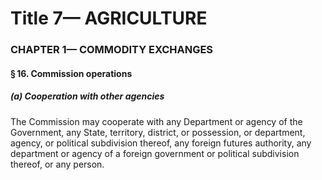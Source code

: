 
# Title 7— AGRICULTURE
### CHAPTER 1— COMMODITY EXCHANGES
#### § 16. Commission operations
##### (a) Cooperation with other agencies

The Commission may cooperate with any Department or agency of the Government, any State, territory, district, or possession, or department, agency, or political subdivision thereof, any foreign futures authority, any department or agency of a foreign government or political subdivision thereof, or any person.
